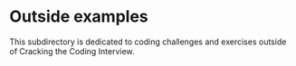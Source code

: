 # Outside examples

This subdirectory is dedicated to coding challenges and exercises outside of Cracking the Coding Interview.